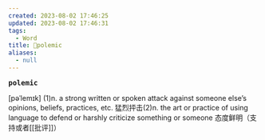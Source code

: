 ```yaml
---
created: 2023-08-02 17:46:25
updated: 2023-08-02 17:46:31
tags:
  - Word
title: 📖polemic
aliases:
  - null
---
```


<pre><strong>polemic</strong></pre>
[pəˈlemɪk]
(1)n. a strong written or spoken attack against someone else’s opinions, beliefs, practices, etc. 猛烈抨击(2)n. the art or practice of using language to defend or harshly criticize something or someone 态度鲜明（⽀持或者[[批评]]）
